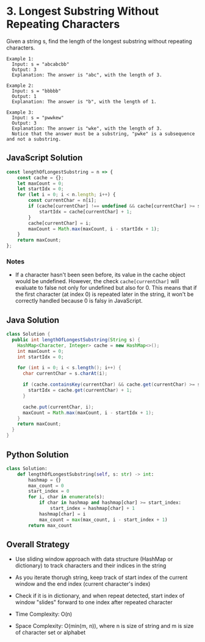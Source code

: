 # 3. Longest Substring Without Repeating Characters
Given a string s, find the length of the longest substring without repeating characters.

```
Example 1:
  Input: s = "abcabcbb"
  Output: 3
  Explanation: The answer is "abc", with the length of 3.

Example 2:
  Input: s = "bbbbb"
  Output: 1
  Explanation: The answer is "b", with the length of 1.

Example 3:
  Input: s = "pwwkew"
  Output: 3
  Explanation: The answer is "wke", with the length of 3.
  Notice that the answer must be a substring, "pwke" is a subsequence and not a substring.
```

## JavaScript Solution
```js
const lengthOfLongestSubstring = n => {
    const cache = {};
    let maxCount = 0;
    let startIdx = 0;
    for (let i = 0; i < n.length; i++) {
        const currentChar = n[i];
        if (cache[currentChar] !== undefined && cache[currentChar] >= startIdx) { //careful HERE
            startIdx = cache[currentChar] + 1;
        }
        cache[currentChar] = i;
        maxCount = Math.max(maxCount, i - startIdx + 1);
    }
    return maxCount;
};
```
### Notes
- If a character hasn't been seen before, its value in the cache object would be undefined. However, the check `cache[currentChar]` will evaluate to false not only for undefined but also for 0. This means that if the first character (at index 0) is repeated later in the string, it won't be correctly handled because 0 is falsy in JavaScript.

## Java Solution
```java
class Solution {
  public int lengthOfLongestSubstring(String s) {
    HashMap<Character, Integer> cache = new HashMap<>();
    int maxCount = 0;
    int startIdx = 0;

    for (int i = 0; i < s.length(); i++) {
      char currentChar = s.charAt(i);

      if (cache.containsKey(currentChar) && cache.get(currentChar) >= startIdx) {
        startIdx = cache.get(currentChar) + 1;
      }

      cache.put(currentChar, i);
      maxCount = Math.max(maxCount, i - startIdx + 1);
    }
    return maxCount;
  }
}
```

## Python Solution
```python
class Solution:
    def lengthOfLongestSubstring(self, s: str) -> int:
        hashmap = {}
        max_count = 0
        start_index = 0
        for i, char in enumerate(s):
            if char in hashmap and hashmap[char] >= start_index:
                start_index = hashmap[char] + 1
            hashmap[char] = i
            max_count = max(max_count, i - start_index + 1)
        return max_count
```

## Overall Strategy
- Use sliding window approach with data structure (HashMap or dictionary) to track characters and their indices in the string
- As you iterate thorugh string, keep track of start index of the current window and the end index (current character's index)
- Check if it is in dictionary, and when repeat detected, start index of window "slides" forward to one index after repeated character

- Time Complexity: O(n)
- Space Complexity: O(min(m, n)), where n is size of string and m is size of character set or alphabet
